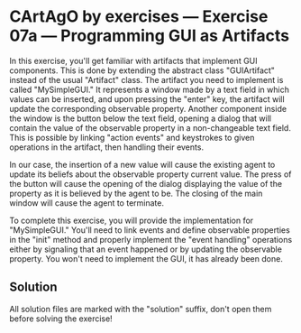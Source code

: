 # CArtAgO by exercises — Exercise 07a — Programming GUI as Artifacts

In this exercise, you'll get familiar with artifacts that implement GUI components. 
This is done by extending the abstract class "GUIArtifact" instead of the usual "Artifact" class.
The artifact you need to implement is called "MySimpleGUI."
It represents a window made by a text field in which values can be inserted,
and upon pressing the "enter" key, the artifact will update the corresponding observable property.
Another component inside the window is the button below the text field,
opening a dialog that will contain the value of the observable property in a non-changeable text field.
This is possible by linking "action events" and keystrokes to given operations in the artifact,
then handling their events.

In our case,
the insertion of a new value will cause the existing agent
to update its beliefs about the observable property current value.
The press of the button will cause the opening of the dialog
displaying the value of the property as it is believed by the agent to be.
The closing of the main window will cause the agent to terminate.

To complete this exercise, you will provide the implementation for "MySimpleGUI."
You'll need to link events and define observable properties in the "init"
method and properly implement the "event handling"
operations either by signaling that an event happened or by updating the observable property.
You won't need to implement the GUI, it has already been done.

## Solution

All solution files are marked with the "solution" suffix, don't open them before solving the exercise!

